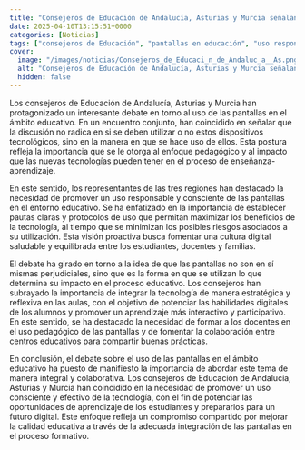 ```yaml
---
title: "Consejeros de Educación de Andalucía, Asturias y Murcia señalan que el debate sobre las pantallas está en cómo es su uso"
date: 2025-04-10T13:15:51+0000
categories: [Noticias]
tags: ["consejeros de Educación", "pantallas en educación", "uso responsable de tecnología", "habilidades digitales", "aprendizaje interactivo", "formación docentes", "integración tecnológica."]
cover:
  image: "/images/noticias/Consejeros_de_Educaci_n_de_Andaluc_a__As.png"
  alt: "Consejeros de Educación de Andalucía, Asturias y Murcia señalan que el debate sobre las pantallas está en cómo es su uso"
  hidden: false
---
```


Los consejeros de Educación de Andalucía, Asturias y Murcia han protagonizado un interesante debate en torno al uso de las pantallas en el ámbito educativo. En un encuentro conjunto, han coincidido en señalar que la discusión no radica en si se deben utilizar o no estos dispositivos tecnológicos, sino en la manera en que se hace uso de ellos. Esta postura refleja la importancia que se le otorga al enfoque pedagógico y al impacto que las nuevas tecnologías pueden tener en el proceso de enseñanza-aprendizaje.

En este sentido, los representantes de las tres regiones han destacado la necesidad de promover un uso responsable y consciente de las pantallas en el entorno educativo. Se ha enfatizado en la importancia de establecer pautas claras y protocolos de uso que permitan maximizar los beneficios de la tecnología, al tiempo que se minimizan los posibles riesgos asociados a su utilización. Esta visión proactiva busca fomentar una cultura digital saludable y equilibrada entre los estudiantes, docentes y familias.

El debate ha girado en torno a la idea de que las pantallas no son en sí mismas perjudiciales, sino que es la forma en que se utilizan lo que determina su impacto en el proceso educativo. Los consejeros han subrayado la importancia de integrar la tecnología de manera estratégica y reflexiva en las aulas, con el objetivo de potenciar las habilidades digitales de los alumnos y promover un aprendizaje más interactivo y participativo. En este sentido, se ha destacado la necesidad de formar a los docentes en el uso pedagógico de las pantallas y de fomentar la colaboración entre centros educativos para compartir buenas prácticas.

En conclusión, el debate sobre el uso de las pantallas en el ámbito educativo ha puesto de manifiesto la importancia de abordar este tema de manera integral y colaborativa. Los consejeros de Educación de Andalucía, Asturias y Murcia han coincidido en la necesidad de promover un uso consciente y efectivo de la tecnología, con el fin de potenciar las oportunidades de aprendizaje de los estudiantes y prepararlos para un futuro digital. Este enfoque refleja un compromiso compartido por mejorar la calidad educativa a través de la adecuada integración de las pantallas en el proceso formativo.
